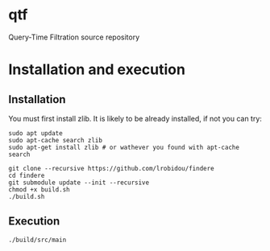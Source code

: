 # qtf

Query-Time Filtration source repository

# Installation and execution
## Installation
You must first install zlib. It is likely to be already installed, if not you can try:
```
sudo apt update
sudo apt-cache search zlib
sudo apt-get install zlib # or wathever you found with apt-cache search
```

```
git clone --recursive https://github.com/lrobidou/findere
cd findere
git submodule update --init --recursive
chmod +x build.sh
./build.sh
```
## Execution
```
./build/src/main
```


